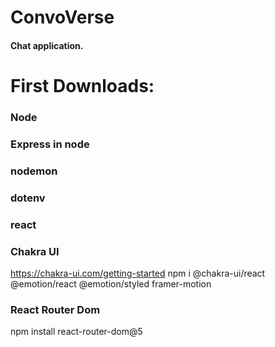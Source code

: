 # ConvoVerse

#### Chat application.

# First Downloads:

### Node

### Express in node

### nodemon

### dotenv

### react

### Chakra UI

https://chakra-ui.com/getting-started
npm i @chakra-ui/react @emotion/react @emotion/styled framer-motion

### React Router Dom

npm install react-router-dom@5